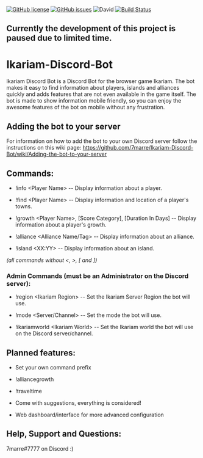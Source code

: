 
[![GitHub license](https://img.shields.io/github/license/7marre/Ikariam-Discord-Bot.svg)](https://github.com/7marre/Ikariam-Discord-Bot/blob/master/LICENSE)
[![GitHub issues](https://img.shields.io/github/issues/7marre/Ikariam-Discord-Bot.svg)](https://github.com/7marre/Ikariam-Discord-Bot/issues)
![David](https://img.shields.io/david/7marre/ikariam-discord-bot.svg)
[![Build Status](https://travis-ci.com/7marre/Ikariam-Discord-Bot.svg?branch=master)](https://travis-ci.com/7marre/Ikariam-Discord-Bot)

## Currently the development of this project is paused due to limited time. 

# Ikariam-Discord-Bot

Ikariam Discord Bot is a Discord Bot for the browser game Ikariam. The bot makes it easy to find information about players, islands and alliances quickly and adds features that are not even available in the game itself. The bot is made to show information mobile friendly, so you can enjoy the awesome features of the bot on mobile without any frustration.

## Adding the bot to your server
For information on how to add the bot to your own Discord server follow the instructions on this wiki page: https://github.com/7marre/Ikariam-Discord-Bot/wiki/Adding-the-bot-to-your-server

## Commands:
- !info \<Player Name\> -- Display information about a player.

- !find \<Player Name\> -- Display information and location of a player's towns.

- !growth \<Player Name\>, \[Score Category\], \[Duration In Days\] -- Display information about a player's growth.

- !alliance \<Alliance Name/Tag\> -- Display information about an alliance.

- !island \<XX:YY\> -- Display information about an island.

*(all commands without <, >, [ and ])*


### Admin Commands (must be an Administrator on the Discord server):
- !region \<Ikariam Region\> -- Set the Ikariam Server Region the bot will use.

- !mode \<Server/Channel\> -- Set the mode the bot will use.
  
- !ikariamworld \<Ikariam World\> -- Set the Ikariam world the bot will use on the Discord server/channel.

## Planned features:

- Set your own command prefix

- !alliancegrowth

- !traveltime

- Come with suggestions, everything is considered!

- Web dashboard/interface for more advanced configuration

## Help, Support and Questions:
7marre#7777 on Discord :)
